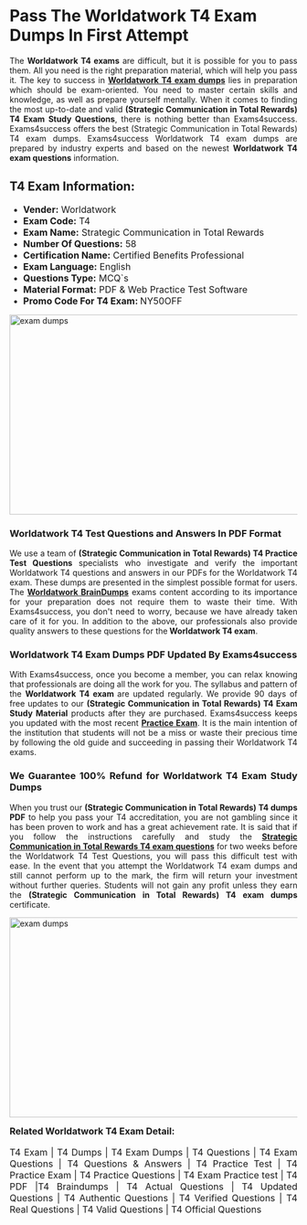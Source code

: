 <h1><strong><strong>Pass The Worldatwork T4 Exam Dumps In First Attempt</strong></strong></h1> <p style="text-align:justify">The <strong>Worldatwork T4 exams</strong> are difficult, but it is possible for you to pass them. All you need is the right preparation material, which will help you pass it. The key to success in <a href="https://www.exams4success.com/worldatwork/t4-pdf-exam-dumps"><strong>Worldatwork T4 exam dumps</strong></a> lies in preparation which should be exam-oriented. You need to master certain skills and knowledge, as well as prepare yourself mentally. When it comes to finding the most up-to-date and valid <strong>(Strategic Communication in Total Rewards) T4 Exam Study Questions</strong>, there is nothing better than Exams4success. Exams4success offers the best (Strategic Communication in Total Rewards) T4 exam dumps. Exams4success Worldatwork T4 exam dumps are prepared by industry experts and based on the newest <strong>Worldatwork T4 exam questions</strong> information.</p> <h2><strong><strong>T4 Exam Information:</strong></strong></h2> <ul> <li><span style="font-size:16px"><strong>Vender:</strong> Worldatwork</span></li> <li><span style="font-size:16px"><strong>Exam Code:</strong> T4</span></li> <li><span style="font-size:16px"><strong>Exam Name:</strong> Strategic Communication in Total Rewards</span></li> <li><span style="font-size:16px"><strong>Number Of Questions:</strong> 58</span></li> <li><span style="font-size:16px"><strong>Certification Name:</strong> Certified Benefits Professional</span></li> <li><span style="font-size:16px"><strong>Exam Language:</strong> English</span></li> <li><span style="font-size:16px"><strong>Questions Type:</strong> MCQ`s</span></li> <li><span style="font-size:16px"><strong>Material Format:</strong> PDF & Web Practice Test Software</span></li> <li><span style="font-size:16px"><strong>Promo Code For T4 Exam: </strong>NY50OFF</span></li> </ul> <p><a href="https://www.exams4success.com/worldatwork/t4-pdf-exam-dumps" rel="no-follow"><img alt="exam dumps" src="https://www.certcollections.com/uploads/content/infrist1.png" style="height:350px; width:750px" /></a></p> <h3><strong>Worldatwork T4 Test Questions and Answers In PDF Format</strong></h3> <p style="text-align:justify">We use a team of <strong>(Strategic Communication in Total Rewards) T4 Practice Test Questions</strong> specialists who investigate and verify the important Worldatwork T4 questions and answers in our PDFs for the Worldatwork T4 exam. These dumps are presented in the simplest possible format for users. The <a href="https://www.exams4success.com/worldatwork-exam-dumps"><strong>Worldatwork BrainDumps</strong></a> exams content according to its importance for your preparation does not require them to waste their time. With Exams4success, you don't need to worry, because we have already taken care of it for you. In addition to the above, our professionals also provide quality answers to these questions for the<strong> Worldatwork T4 exam</strong>.</p> <h3><strong> Worldatwork T4 Exam Dumps PDF Updated By Exams4success</strong></h3> <p style="text-align:justify">With Exams4success, once you become a member, you can relax knowing that professionals are doing all the work for you. The syllabus and pattern of the <strong>Worldatwork T4 exam </strong>are updated regularly. We provide 90 days of free updates to our <strong>(Strategic Communication in Total Rewards) T4 Exam Study Material</strong> products after they are purchased. Exams4success keeps you updated with the most recent <a href="https://www.exams4success.com/"><strong>Practice Exam</strong></a>. It is the main intention of the institution that students will not be a miss or waste their precious time by following the old guide and succeeding in passing their Worldatwork T4 exams.</p> <h3 style="text-align:justify"><strong>We Guarantee 100% Refund for Worldatwork T4 Exam Study Dumps</strong></h3> <p style="text-align:justify">When you trust our <strong>(Strategic Communication in Total Rewards) T4 dumps PDF</strong> to help you pass your T4 accreditation, you are not gambling since it has been proven to work and has a great achievement rate. It is said that if you follow the instructions carefully and study the <a href="https://www.exams4success.com/worldatwork/t4-pdf-exam-dumps"><strong>Strategic Communication in Total Rewards T4 exam questions</strong></a> for two weeks before the Worldatwork T4 Test Questions, you will pass this difficult test with ease. In the event that you attempt the Worldatwork T4 exam dumps and still cannot perform up to the mark, the firm will return your investment without further queries. Students will not gain any profit unless they earn the <strong>(Strategic Communication in Total Rewards) T4 exam dumps</strong> certificate.</p> <p style="text-align:justify"><a href="https://www.exams4success.com/worldatwork/t4-pdf-exam-dumps" rel="no-follow"><img alt="exam dumps" src="https://www.certcollections.com/uploads/content/free_demo1.png" style="height:350px; width:750px" /></a></p> <p style="text-align:justify"><span style="font-size:16px"><strong>Related Worldatwork T4 Exam Detail:</strong></span><br /> <br /> <span style="font-size:16px">T4 Exam | T4 Dumps | T4 Exam Dumps | T4 Questions | T4 Exam Questions | T4 Questions & Answers | T4 Practice Test | T4 Practice Exam | T4 Practice Questions | T4 Exam Practice test | T4 PDF |T4 Braindumps | T4 Actual Questions | T4 Updated Questions | T4 Authentic Questions | T4 Verified Questions | T4 Real Questions | T4 Valid Questions | T4 Official Questions</span></p>
